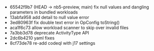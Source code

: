- 65542f9b7 (HEAD -> nb5-preview, main) fix null values and dangling parameters in bundled workloads
- 13abfa958 add detail to null value error
- 3ed80963f fix double text error in OpConfig toString()
- aca1f6c73 allow workload scanner to skip over invalid files
- 7a3bb3d78 deprecate ActivityType API
- 2dc6b4210 yaml fixes
- 8cf73de78 re-add codeql with j17 settings
